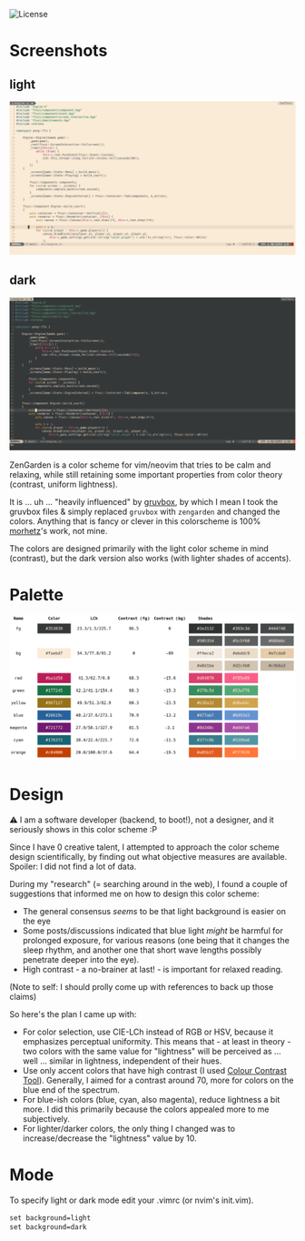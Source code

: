 ![License](https://img.shields.io/github/license/tobi-wan-kenobi/zengarden)

# Screenshots

## light

![ZenGarden light](images/zengarden_light.png)

## dark

![ZenGarden dark](images/zengarden_dark.png)


ZenGarden is a color scheme for vim/neovim that tries to be
calm and relaxing, while still retaining some important properties
from color theory (contrast, uniform lightness).

It is ... uh ... "heavily influenced" by [gruvbox](https://github.com/morhetz/gruvbox),
by which I mean I took the gruvbox files & simply replaced `gruvbox`
with `zengarden` and changed the colors. Anything that is fancy or
clever in this colorscheme is 100% [morhetz](https://github.com/morhetz)'s work, not mine.

The colors are designed primarily with the light color scheme in mind (contrast), but the dark
version also works (with lighter shades of accents).

# Palette

![ZenGarden palette](images/zengarden_palette.png)

# Design

:warning: I am a software developer (backend, to boot!), not a designer, and it seriously
shows in this color scheme :P

Since I have 0 creative talent, I attempted to approach the color scheme design scientifically,
by finding out what objective measures are available. Spoiler: I did not find a lot of data.

During my "research" (= searching around in the web), I found a couple of suggestions
that informed me on how to design this color scheme:

* The general consensus *seems* to be that light background is easier on the eye
* Some posts/discussions indicated that blue light *might* be harmful for prolonged exposure,
  for various reasons (one being that it changes the sleep rhythm, and another one that short
  wave lengths possibly penetrate deeper into the eye).
* High contrast - a no-brainer at last! - is important for relaxed reading.

(Note to self: I should prolly come up with references to back up those claims)

So here's the plan I came up with:

* For color selection, use CIE-LCh instead of RGB or HSV, because it emphasizes perceptual
  uniformity. This means that - at least in theory - two colors with the same value for "lightness"
  will be perceived as ... well ... similar in lightness, independent of their hues.
* Use only accent colors that have high contrast (I used [Colour Contrast Tool](https://cliambrown.com/contrast/)).
  Generally, I aimed for a contrast around 70, more for colors on the blue end of the spectrum.
* For blue-ish colors (blue, cyan, also magenta), reduce lightness a bit more. I did this primarily
  because the colors appealed more to me subjectively.
* For lighter/darker colors, the only thing I changed was to increase/decrease the "lightness" value by 10.

# Mode
To specify light or dark mode edit your .vimrc (or nvim's init.vim).

```
set background=light
set background=dark
```
